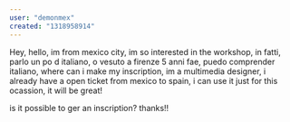 ```yaml
---
user: "demonmex"
created: "1318958914"
---
```


Hey, hello, im from mexico city, im so interested in the workshop, in fatti, parlo un po d italiano, o vesuto a firenze 5 anni fae, puedo comprender italiano, where can i make my inscription, im a multimedia designer, i already have a open ticket from mexico to spain, i can use it just for this ocassion, it will be great!

is it possible to ger an inscription? thanks!!
